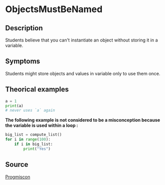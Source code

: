 # ObjectsMustBeNamed

## Description

Students believe that you can't instantiate an object without storing it in a variable.

## Symptoms

Students might store objects and values in variable only to use them once.

## Theorical examples

```py
a = 1
print(a)
# never uses `a` again
```

**The following example is not considered to be a misconception because the variable is used within a loop :**
```py
big_list = compute_list()
for i in range(100):
    if i in big_list:
        print("Yes")
```

## Source

[Progmiscon](https://progmiscon.org/misconceptions/Python/ObjectsMustBeNamed/)
